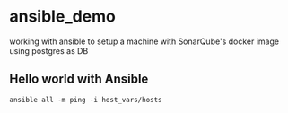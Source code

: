 # ansible_demo
working with ansible to setup a machine with SonarQube's docker image using postgres as DB

## Hello world with Ansible
```shell
ansible all -m ping -i host_vars/hosts
```